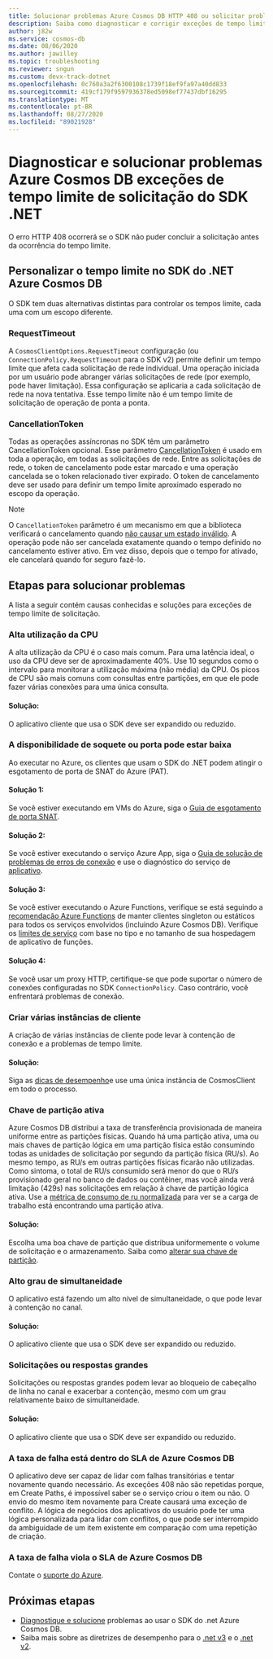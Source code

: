 ```yaml
---
title: Solucionar problemas Azure Cosmos DB HTTP 408 ou solicitar problemas de tempo limite com o SDK do .NET
description: Saiba como diagnosticar e corrigir exceções de tempo limite de solicitação do SDK do .NET.
author: j82w
ms.service: cosmos-db
ms.date: 08/06/2020
ms.author: jawilley
ms.topic: troubleshooting
ms.reviewer: sngun
ms.custom: devx-track-dotnet
ms.openlocfilehash: 0c760a3a2f6300108c1739f18ef9fa97a40dd833
ms.sourcegitcommit: 419cf179f9597936378ed5098ef77437dbf16295
ms.translationtype: MT
ms.contentlocale: pt-BR
ms.lasthandoff: 08/27/2020
ms.locfileid: "89021928"
---
```

# <a name="diagnose-and-troubleshoot-azure-cosmos-db-net-sdk-request-timeout-exceptions"></a>Diagnosticar e solucionar problemas Azure Cosmos DB exceções de tempo limite de solicitação do SDK .NET
O erro HTTP 408 ocorrerá se o SDK não puder concluir a solicitação antes da ocorrência do tempo limite.

## <a name="customize-the-timeout-on-the-azure-cosmos-db-net-sdk"></a>Personalizar o tempo limite no SDK do .NET Azure Cosmos DB

O SDK tem duas alternativas distintas para controlar os tempos limite, cada uma com um escopo diferente.

### <a name="requesttimeout"></a>RequestTimeout

A `CosmosClientOptions.RequestTimeout` configuração (ou `ConnectionPolicy.RequestTimeout` para o SDK v2) permite definir um tempo limite que afeta cada solicitação de rede individual. Uma operação iniciada por um usuário pode abranger várias solicitações de rede (por exemplo, pode haver limitação). Essa configuração se aplicaria a cada solicitação de rede na nova tentativa. Esse tempo limite não é um tempo limite de solicitação de operação de ponta a ponta.

### <a name="cancellationtoken"></a>CancellationToken

Todas as operações assíncronas no SDK têm um parâmetro CancellationToken opcional. Esse parâmetro [CancellationToken](https://docs.microsoft.com/dotnet/standard/threading/how-to-listen-for-cancellation-requests-by-polling) é usado em toda a operação, em todas as solicitações de rede. Entre as solicitações de rede, o token de cancelamento pode estar marcado e uma operação cancelada se o token relacionado tiver expirado. O token de cancelamento deve ser usado para definir um tempo limite aproximado esperado no escopo da operação.

> [!NOTE]
> O `CancellationToken` parâmetro é um mecanismo em que a biblioteca verificará o cancelamento quando [não causar um estado inválido](https://devblogs.microsoft.com/premier-developer/recommended-patterns-for-cancellationtoken/). A operação pode não ser cancelada exatamente quando o tempo definido no cancelamento estiver ativo. Em vez disso, depois que o tempo for ativado, ele cancelará quando for seguro fazê-lo.

## <a name="troubleshooting-steps"></a>Etapas para solucionar problemas
A lista a seguir contém causas conhecidas e soluções para exceções de tempo limite de solicitação.

### <a name="high-cpu-utilization"></a>Alta utilização da CPU
A alta utilização da CPU é o caso mais comum. Para uma latência ideal, o uso da CPU deve ser de aproximadamente 40%. Use 10 segundos como o intervalo para monitorar a utilização máxima (não média) da CPU. Os picos de CPU são mais comuns com consultas entre partições, em que ele pode fazer várias conexões para uma única consulta.

#### <a name="solution"></a>Solução:
O aplicativo cliente que usa o SDK deve ser expandido ou reduzido.

### <a name="socket-or-port-availability-might-be-low"></a>A disponibilidade de soquete ou porta pode estar baixa
Ao executar no Azure, os clientes que usam o SDK do .NET podem atingir o esgotamento de porta de SNAT do Azure (PAT).

#### <a name="solution-1"></a>Solução 1:
Se você estiver executando em VMs do Azure, siga o [Guia de esgotamento de porta SNAT](troubleshoot-dot-net-sdk.md#snat).

#### <a name="solution-2"></a>Solução 2:
Se você estiver executando o serviço Azure App, siga o [Guia de solução de problemas de erros de conexão](../app-service/troubleshoot-intermittent-outbound-connection-errors.md#cause) e use o diagnóstico do serviço de [aplicativo](https://azure.github.io/AppService/2018/03/01/Deep-Dive-into-TCP-Connections-in-App-Service-Diagnostics.html).

#### <a name="solution-3"></a>Solução 3:
Se você estiver executando o Azure Functions, verifique se está seguindo a [recomendação Azure Functions](../azure-functions/manage-connections.md#static-clients) de manter clientes singleton ou estáticos para todos os serviços envolvidos (incluindo Azure Cosmos DB). Verifique os [limites de serviço](../azure-functions/functions-scale.md#service-limits) com base no tipo e no tamanho de sua hospedagem de aplicativo de funções.

#### <a name="solution-4"></a>Solução 4:
Se você usar um proxy HTTP, certifique-se que pode suportar o número de conexões configuradas no SDK `ConnectionPolicy`. Caso contrário, você enfrentará problemas de conexão.

### <a name="create-multiple-client-instances"></a>Criar várias instâncias de cliente
A criação de várias instâncias de cliente pode levar à contenção de conexão e a problemas de tempo limite.

#### <a name="solution"></a>Solução:
Siga as [dicas de desempenho](performance-tips-dotnet-sdk-v3-sql.md#sdk-usage)e use uma única instância de CosmosClient em todo o processo.

### <a name="hot-partition-key"></a>Chave de partição ativa
Azure Cosmos DB distribui a taxa de transferência provisionada de maneira uniforme entre as partições físicas. Quando há uma partição ativa, uma ou mais chaves de partição lógica em uma partição física estão consumindo todas as unidades de solicitação por segundo da partição física (RU/s). Ao mesmo tempo, as RU/s em outras partições físicas ficarão não utilizadas. Como sintoma, o total de RU/s consumido será menor do que o RU/s provisionado geral no banco de dados ou contêiner, mas você ainda verá limitação (429s) nas solicitações em relação à chave de partição lógica ativa. Use a [métrica de consumo de ru normalizada](monitor-normalized-request-units.md) para ver se a carga de trabalho está encontrando uma partição ativa. 

#### <a name="solution"></a>Solução:
Escolha uma boa chave de partição que distribua uniformemente o volume de solicitação e o armazenamento. Saiba como [alterar sua chave de partição](https://devblogs.microsoft.com/cosmosdb/how-to-change-your-partition-key/).

### <a name="high-degree-of-concurrency"></a>Alto grau de simultaneidade
O aplicativo está fazendo um alto nível de simultaneidade, o que pode levar à contenção no canal.

#### <a name="solution"></a>Solução:
O aplicativo cliente que usa o SDK deve ser expandido ou reduzido.

### <a name="large-requests-or-responses"></a>Solicitações ou respostas grandes
Solicitações ou respostas grandes podem levar ao bloqueio de cabeçalho de linha no canal e exacerbar a contenção, mesmo com um grau relativamente baixo de simultaneidade.

#### <a name="solution"></a>Solução:
O aplicativo cliente que usa o SDK deve ser expandido ou reduzido.

### <a name="failure-rate-is-within-the-azure-cosmos-db-sla"></a>A taxa de falha está dentro do SLA de Azure Cosmos DB
O aplicativo deve ser capaz de lidar com falhas transitórias e tentar novamente quando necessário. As exceções 408 não são repetidas porque, em Create Paths, é impossível saber se o serviço criou o item ou não. O envio do mesmo item novamente para Create causará uma exceção de conflito. A lógica de negócios dos aplicativos do usuário pode ter uma lógica personalizada para lidar com conflitos, o que pode ser interrompido da ambiguidade de um item existente em comparação com uma repetição de criação.

### <a name="failure-rate-violates-the-azure-cosmos-db-sla"></a>A taxa de falha viola o SLA de Azure Cosmos DB
Contate o [suporte do Azure](https://aka.ms/azure-support).

## <a name="next-steps"></a>Próximas etapas
* [Diagnostique e solucione](troubleshoot-dot-net-sdk.md) problemas ao usar o SDK do .net Azure Cosmos DB.
* Saiba mais sobre as diretrizes de desempenho para o [.net v3](performance-tips-dotnet-sdk-v3-sql.md) e o [.net v2](performance-tips.md).
